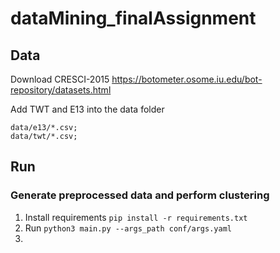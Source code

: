 # dataMining_finalAssignment

## Data
Download CRESCI-2015 https://botometer.osome.iu.edu/bot-repository/datasets.html

Add TWT and E13 into the data folder

```
data/e13/*.csv;
data/twt/*.csv;
```

## Run

### Generate preprocessed data and perform clustering
1. Install requirements `pip install -r requirements.txt`
2. Run `python3 main.py --args_path conf/args.yaml`
3. 